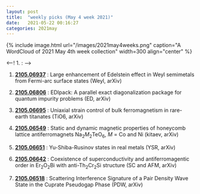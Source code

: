 ```yaml
---
layout: post
title:  "weekly picks (May 4 week 2021)"
date:   2021-05-22 00:16:27
categories: 2021may
---
```


{% include image.html url="/images/2021may4weeks.png" caption="A WordCloud of 2021 May 4th week collection" width=300 align="center" %}


<--! 1. **[]()** : -->


1. **[2105.06937](http://arxiv.org/abs/2105.06937)** : Large enhancement of Edelstein effect in Weyl semimetals from Fermi-arc surface states (Weyl, arXiv)

1. **[2105.06806](http://arxiv.org/abs/2105.06806)** : EDIpack: A parallel exact diagonalization package for quantum impurity problems (ED, arXiv)

1. **[2105.06695](http://arxiv.org/abs/2105.06695)** : Uniaxial strain control of bulk ferromagnetism in rare-earth titanates (TiO6, arXiv)

1. **[2105.06549](http://arxiv.org/abs/2105.06549)** : Static and dynamic magnetic properties of honeycomb lattice antiferromagnets Na$_{2}M_{2}$TeO$_{6}$, $M$ = Co and Ni (kitaev, arXiv)

1. **[2105.06651](http://arxiv.org/abs/2105.06651)** : Yu-Shiba-Rusinov states in real metals (YSR, arXiv)


1. **[2105.06642](http://arxiv.org/abs/2105.06642)** : Coexistence of superconductivity and antiferromagentic order in Er$_{2}$O$_{2}$Bi with anti-Th$_{2}$Cr$_{2}$Si structure (SC and AFM, arXiv)

1. **[2105.06518](http://arxiv.org/abs/2105.06518)** : Scattering Interference Signature of a Pair Density Wave State in the Cuprate Pseudogap Phase (PDW, arXiv)


